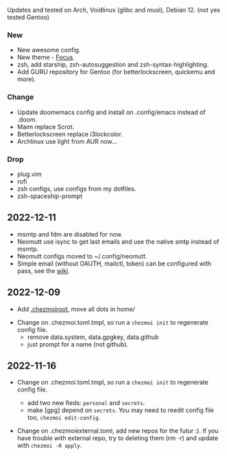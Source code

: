 Updates and tested on Arch, Voidlinux (glibc and musl), Debian 12. (not yes tested Gentoo)

### New
- New awesome config.
- New theme - [Focus](https://github.com/szorfein/dotfiles).
- zsh, add starship, zsh-autosuggestion and zsh-syntax-highlighting.
- Add GURU repository for Gentoo (for betterlockscreen, quickemu and more).

### Change
- Update doomemacs config and install on .config/emacs instead of .doom.
- Maim replace Scrot.
- Betterlockscreen replace i3lockcolor.
- Archlinux use light from AUR now...

### Drop
- plug.vim
- rofi
- zsh configs, use configs from my dotfiles.
- zsh-spaceship-prompt

## 2022-12-11

* msmtp and fdm are disabled for now.
* Neomutt use isync to get last emails and use the native smtp instead of msmtp.
* Neomutt configs moved to ~/.config/neomutt.
* Simple email (without OAUTH, mailctl, token) can be configured with pass, see the
  [wiki](https://github.com/szorfein/dots/wiki/Mail).

## 2022-12-09

* Add
  [.chezmoiroot](https://www.chezmoi.io/user-guide/advanced/customize-your-source-directory/#use-a-subdirectory-of-your-dotfiles-repo-as-the-root-of-the-source-state), move all dots in home/
+ Change on .chezmoi.toml.tmpl, so run a `chezmoi init` to regenerate config file.
  - remove data.system, data.gpgkey, data.github
  - just prompt for a name (not github).

## 2022-11-16

+ Change on .chezmoi.toml.tmpl, so run a `chezmoi init` to regenerate config file.
  - add two new fieds: `personal` and `secrets`.
  - make [gpg] depend on `secrets`.
You may need to reedit config file too, `chezmoi edit-config`.

+ Change on .chezmoiexternal.toml, add new repos for the futur :).
If you have trouble with external repo, try to deleting them (rm -r) and update with `chezmoi -R apply`.
